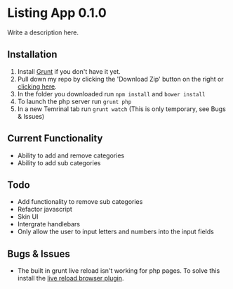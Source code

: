 # Listing App 0.1.0

Write a description here.

## Installation

1. Install [Grunt](http://gruntjs.com/getting-started) if you don't have it yet.
2. Pull down my repo by clicking the 'Download Zip' button on the right or [clicking here](https://github.com/MarioDabrowski/listingapp/archive/master.zip).
3. In the folder you downloaded run `npm install` and `bower install`
4. To launch the php server run `grunt php`
5. In a new Temrinal tab run `grunt watch` (This is only temporary, see Bugs & Issues)

## Current Functionality

- Ability to add and remove categories
- Ability to add sub categories

## Todo

- Add functionality to remove sub categories
- Refactor javascript
- Skin UI
- Intergrate handlebars
- Only allow the user to input letters and numbers into the input fields

## Bugs & Issues

- The built in grunt live reload isn't working for php pages. To solve this install the [live reload browser plugin](https://chrome.google.com/webstore/detail/livereload/jnihajbhpnppcggbcgedagnkighmdlei?hl=en).
